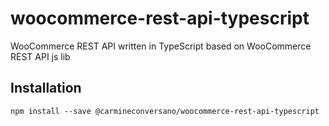 # woocommerce-rest-api-typescript
WooCommerce REST API  written in TypeScript based on WooCommerce REST API js lib 

## Installation

```
npm install --save @carmineconversano/woocommerce-rest-api-typescript
```
